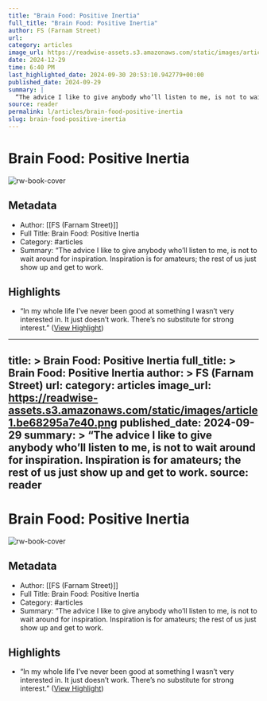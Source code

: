 ```yaml
---
title: "Brain Food: Positive Inertia"
full_title: "Brain Food: Positive Inertia"
author: FS (Farnam Street)
url: 
category: articles
image_url: https://readwise-assets.s3.amazonaws.com/static/images/article1.be68295a7e40.png
date: 2024-12-29
time: 6:40 PM
last_highlighted_date: 2024-09-30 20:53:10.942779+00:00
published_date: 2024-09-29
summary: |
  “The advice I like to give anybody who’ll listen to me, is not to wait around for inspiration. Inspiration is for amateurs; the rest of us just show up and get to work.
source: reader
permalink: l/articles/brain-food-positive-inertia
slug: brain-food-positive-inertia
---
```

# Brain Food: Positive Inertia

![rw-book-cover](https://readwise-assets.s3.amazonaws.com/static/images/article1.be68295a7e40.png)

## Metadata
- Author: [[FS (Farnam Street)]]
- Full Title: Brain Food: Positive Inertia
- Category: #articles
- Summary: “The advice I like to give anybody who’ll listen to me, is not to wait around for inspiration. Inspiration is for amateurs; the rest of us just show up and get to work.

## Highlights
- “In my whole life I’ve never been good at something I wasn’t very interested in. It just doesn’t work. There’s no substitute for strong interest.” ([View Highlight](https://read.readwise.io/read/01j92bar8hjpacrj9w9k8eb0ed))


---
title: >
  Brain Food: Positive Inertia
full_title: >
  Brain Food: Positive Inertia
author: >
  FS (Farnam Street)
url: 
category: articles
image_url: https://readwise-assets.s3.amazonaws.com/static/images/article1.be68295a7e40.png
published_date: 2024-09-29
summary: >
  “The advice I like to give anybody who’ll listen to me, is not to wait around for inspiration. Inspiration is for amateurs; the rest of us just show up and get to work.
source: reader
---
# Brain Food: Positive Inertia

![rw-book-cover](https://readwise-assets.s3.amazonaws.com/static/images/article1.be68295a7e40.png)

## Metadata
- Author: [[FS (Farnam Street)]]
- Full Title: Brain Food: Positive Inertia
- Category: #articles
- Summary: “The advice I like to give anybody who’ll listen to me, is not to wait around for inspiration. Inspiration is for amateurs; the rest of us just show up and get to work.

## Highlights
- “In my whole life I’ve never been good at something I wasn’t very interested in. It just doesn’t work. There’s no substitute for strong interest.” ([View Highlight](https://read.readwise.io/read/01j92bar8hjpacrj9w9k8eb0ed))


